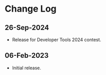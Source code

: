 # Change Log

## 26-Sep-2024

- Release for Developer Tools 2024 contest.

## 06-Feb-2023

- Initial release.
